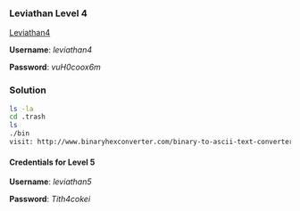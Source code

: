 ### Leviathan Level 4

[Leviathan4](http://overthewire.org/wargames/leviathan/leviathan4.html)

**Username**: *leviathan4*

**Password**: *vuH0coox6m*


### Solution
```bash
ls -la
cd .trash
ls
./bin
visit: http://www.binaryhexconverter.com/binary-to-ascii-text-converter
```


#### Credentials for Level 5

**Username**: *leviathan5*

**Password**: *Tith4cokei*